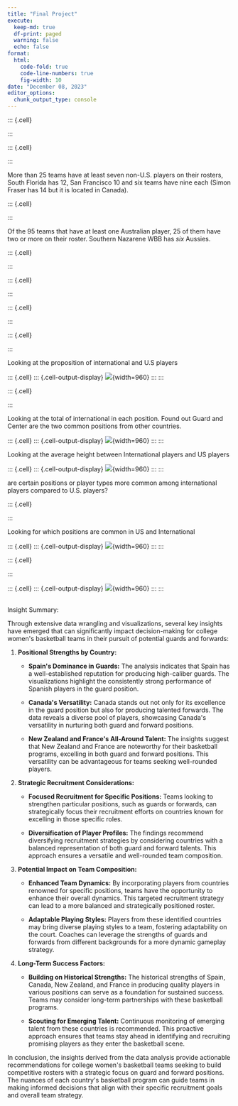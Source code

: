 ```yaml
---
title: "Final Project"
execute:
  keep-md: true
  df-print: paged
  warning: false
  echo: false
format:
  html:
    code-fold: true
    code-line-numbers: true
    fig-width: 10
date: "December 08, 2023"
editor_options: 
  chunk_output_type: console
---
```



::: {.cell}

:::

::: {.cell}

:::


More than 25 teams have at least seven non-U.S. players on their rosters, South Florida has 12, San Francisco 10 and six teams have nine each (Simon Fraser has 14 but it is located in Canada).


::: {.cell}

:::


Of the 95 teams that have at least one Australian player, 25 of them have two or more on their roster. Southern Nazarene WBB has *six* Aussies.


::: {.cell}

:::

::: {.cell}

:::

::: {.cell}

:::

::: {.cell}

:::


Looking at the proposition of international and U.S players


::: {.cell}
::: {.cell-output-display}
![](final_project_files/figure-html/unnamed-chunk-8-1.png){width=960}
:::
:::

::: {.cell}

:::


Looking at the total of international in each position. Found out Guard and Center are the two common positions from other countries.


::: {.cell}
::: {.cell-output-display}
![](final_project_files/figure-html/unnamed-chunk-10-1.png){width=960}
:::
:::


Looking at the average height between International players and US players


::: {.cell}
::: {.cell-output-display}
![](final_project_files/figure-html/unnamed-chunk-11-1.png){width=960}
:::
:::


are certain positions or player types more common among international players compared to U.S. players?


::: {.cell}

:::


Looking for which positions are common in US and International


::: {.cell}
::: {.cell-output-display}
![](final_project_files/figure-html/unnamed-chunk-13-1.png){width=960}
:::
:::

::: {.cell}

:::

::: {.cell}
::: {.cell-output-display}
![](final_project_files/figure-html/unnamed-chunk-15-1.png){width=960}
:::
:::


\
Insight Summary:

Through extensive data wrangling and visualizations, several key insights have emerged that can significantly impact decision-making for college women's basketball teams in their pursuit of potential guards and forwards:

1.  **Positional Strengths by Country:**

    -   **Spain's Dominance in Guards:** The analysis indicates that Spain has a well-established reputation for producing high-caliber guards. The visualizations highlight the consistently strong performance of Spanish players in the guard position.

    -   **Canada's Versatility:** Canada stands out not only for its excellence in the guard position but also for producing talented forwards. The data reveals a diverse pool of players, showcasing Canada's versatility in nurturing both guard and forward positions.

    -   **New Zealand and France's All-Around Talent:** The insights suggest that New Zealand and France are noteworthy for their basketball programs, excelling in both guard and forward positions. This versatility can be advantageous for teams seeking well-rounded players.

2.  **Strategic Recruitment Considerations:**

    -   **Focused Recruitment for Specific Positions:** Teams looking to strengthen particular positions, such as guards or forwards, can strategically focus their recruitment efforts on countries known for excelling in those specific roles.

    -   **Diversification of Player Profiles:** The findings recommend diversifying recruitment strategies by considering countries with a balanced representation of both guard and forward talents. This approach ensures a versatile and well-rounded team composition.

3.  **Potential Impact on Team Composition:**

    -   **Enhanced Team Dynamics:** By incorporating players from countries renowned for specific positions, teams have the opportunity to enhance their overall dynamics. This targeted recruitment strategy can lead to a more balanced and strategically positioned roster.

    -   **Adaptable Playing Styles:** Players from these identified countries may bring diverse playing styles to a team, fostering adaptability on the court. Coaches can leverage the strengths of guards and forwards from different backgrounds for a more dynamic gameplay strategy.

4.  **Long-Term Success Factors:**

    -   **Building on Historical Strengths:** The historical strengths of Spain, Canada, New Zealand, and France in producing quality players in various positions can serve as a foundation for sustained success. Teams may consider long-term partnerships with these basketball programs.

    -   **Scouting for Emerging Talent:** Continuous monitoring of emerging talent from these countries is recommended. This proactive approach ensures that teams stay ahead in identifying and recruiting promising players as they enter the basketball scene.

In conclusion, the insights derived from the data analysis provide actionable recommendations for college women's basketball teams seeking to build competitive rosters with a strategic focus on guard and forward positions. The nuances of each country's basketball program can guide teams in making informed decisions that align with their specific recruitment goals and overall team strategy.
